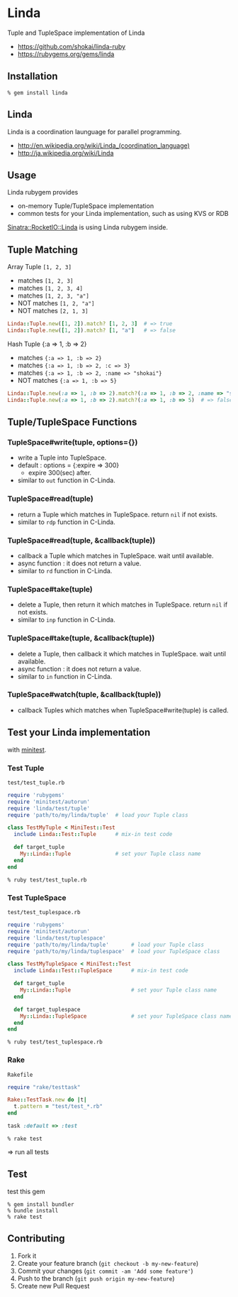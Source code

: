 Linda
=====
Tuple and TupleSpace implementation of Linda

- https://github.com/shokai/linda-ruby
- https://rubygems.org/gems/linda


Installation
------------

    % gem install linda


Linda
-----
Linda is a coordination launguage for parallel programming.

- http://en.wikipedia.org/wiki/Linda_(coordination_language)
- http://ja.wikipedia.org/wiki/Linda


Usage
-----
Linda rubygem provides

- on-memory Tuple/TupleSpace implementation
- common tests for your Linda implementation, such as using KVS or RDB

[Sinatra::RocketIO::Linda](http://rubygems.org/gems/sinatra-rocketio-linda) is using Linda rubygem inside.


Tuple Matching
--------------
Array Tuple `[1, 2, 3]`

- matches `[1, 2, 3]`
- matches `[1, 2, 3, 4]`
- matches `[1, 2, 3, "a"]`
- NOT matches `[1, 2, "a"]`
- NOT matches `[2, 1, 3]`

```ruby
Linda::Tuple.new([1, 2]).match? [1, 2, 3]  # => true
Linda::Tuple.new([1, 2]).match? [1, "a"]   # => false
```

Hash Tuple {:a => 1, :b => 2}

- matches `{:a => 1, :b => 2}`
- matches `{:a => 1, :b => 2, :c => 3}`
- matches `{:a => 1, :b => 2, :name => "shokai"}`
- NOT matches `{:a => 1, :b => 5}`

```ruby
Linda::Tuple.new(:a => 1, :b => 2).match?(:a => 1, :b => 2, :name => "shokai")  # => true
Linda::Tuple.new(:a => 1, :b => 2).match?(:a => 1, :b => 5)  # => false
```

Tuple/TupleSpace Functions
--------------------------

### TupleSpace#write(tuple, options={})

- write a Tuple into TupleSpace.
- default : options = {:expire => 300}
  - expire 300(sec) after.
- similar to `out` function in C-Linda.

### TupleSpace#read(tuple)

- return a Tuple which matches in TupleSpace. return `nil` if not exists.
- similar to `rdp` function in C-Linda.


### TupleSpace#read(tuple, &callback(tuple))

- callback a Tuple which matches in TupleSpace. wait until available.
- async function : it does not return a value.
- similar to `rd` function in C-Linda.


### TupleSpace#take(tuple)

- delete a Tuple, then return it which matches in TupleSpace. return `nil` if not exists.
- similar to `inp` function in C-Linda.


### TupleSpace#take(tuple, &callback(tuple))

- delete a Tuple, then callback it which matches in TupleSpace. wait until available.
- async function : it does not return a value.
- similar to `in` function in C-Linda.


### TupleSpace#watch(tuple, &callback(tuple))

- callback Tuples which matches when TupleSpace#write(tuple) is called.


Test your Linda implementation
------------------------------

with [minitest](https://github.com/seattlerb/minitest).

### Test Tuple

`test/test_tuple.rb`
```ruby
require 'rubygems'
require 'minitest/autorun'
require 'linda/test/tuple'
require 'path/to/my/linda/tuple'  # load your Tuple class

class TestMyTuple < MiniTest::Test
  include Linda::Test::Tuple      # mix-in test code

  def target_tuple
    My::Linda::Tuple              # set your Tuple class name
  end
end
```

    % ruby test/test_tuple.rb


### Test TupleSpace

`test/test_tuplespace.rb`
```ruby
require 'rubygems'
require 'minitest/autorun'
require 'linda/test/tuplespace'
require 'path/to/my/linda/tuple'       # load your Tuple class
require 'path/to/my/linda/tuplespace'  # load your TupleSpace class

class TestMyTupleSpace < MiniTest::Test
  include Linda::Test::TupleSpace      # mix-in test code

  def target_tuple
    My::Linda::Tuple                   # set your Tuple class name
  end

  def target_tuplespace
    My::Linda::TupleSpace              # set your TupleSpace class name
  end
end
```

    % ruby test/test_tuplespace.rb


### Rake

`Rakefile`
```ruby
require "rake/testtask"

Rake::TestTask.new do |t|
  t.pattern = "test/test_*.rb"
end

task :default => :test
```

    % rake test

=> run all tests


Test
----
test this gem

    % gem install bundler
    % bundle install
    % rake test


Contributing
------------
1. Fork it
2. Create your feature branch (`git checkout -b my-new-feature`)
3. Commit your changes (`git commit -am 'Add some feature'`)
4. Push to the branch (`git push origin my-new-feature`)
5. Create new Pull Request
